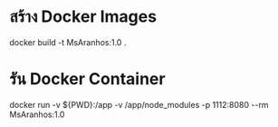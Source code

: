 # สร้าง Docker Images

docker build -t MsAranhos:1.0 .

# รัน Docker Container

docker run -v ${PWD}:/app -v /app/node_modules -p 1112:8080 --rm MsAranhos:1.0
